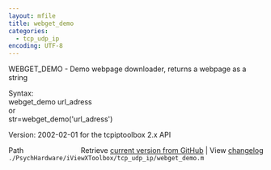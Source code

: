 ```yaml
---
layout: mfile
title: webget_demo
categories:
  - tcp_udp_ip
encoding: UTF-8
---
```


WEBGET\_DEMO - Demo webpage downloader, returns a webpage as a string  

Syntax:  
   webget\_demo url\_adress  
 or  
   str=webget\_demo('url\_adress')  

 Version: 2002-02-01 for the tcpiptoolbox 2.x API  



<div class="code_header" style="text-align:right;">
  <span style="float:left;">Path&nbsp;&nbsp;</span> <span class="counter">Retrieve <a href=
  "https://raw.github.com/Psychtoolbox-3/Psychtoolbox-3/beta/./PsychHardware/iViewXToolbox/tcp_udp_ip/webget_demo.m">current version from GitHub</a> | View <a href=
  "https://github.com/Psychtoolbox-3/Psychtoolbox-3/commits/beta/./PsychHardware/iViewXToolbox/tcp_udp_ip/webget_demo.m">changelog</a></span>
</div>
<div class="code">
  <code>./PsychHardware/iViewXToolbox/tcp_udp_ip/webget_demo.m</code>
</div>
